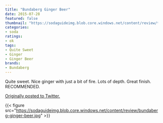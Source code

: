 ```yaml
---
title: "Bundaberg Ginger Beer"
date: 2015-07-28
featured: false
thumbnail: "https://sodaguideimg.blob.core.windows.net/content/review/thumbs/bundaberg-ginger-beer.jpg"
categories:
- soda
ratings:
- ok
tags:
- Quite Sweet
- Ginger
- Ginger Beer
brands:
- Bundaberg
---
```


Quite sweet. Nice ginger with just a bit of fire. Lots of depth. Great finish. RECOMMENDED.

[Originally posted to Twitter.](https://twitter.com/Cavorter/status/626052818542067714)

{{< figure src="https://sodaguideimg.blob.core.windows.net/content/review/bundaberg-ginger-beer.jpg" >}}

